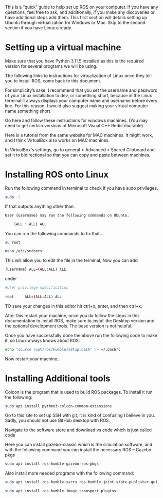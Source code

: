 This is a “quick” guide to help set up ROS on your computer. If you have any questions, feel free to ask, and additionally, if you make any discoveries or have additional steps add them. This first section will details setting up Ubuntu through virtualization for Windows or Mac. Skip to the second section if you have Linux already. 

# Setting up a virtual machine 

Make sure that you have Python 3.11.5 installed as this is the required version for several programs we will be using. 

The following links to instructions for virtualization of Linux once they tell you to install ROS, come back to this document. 

For simplicity’s sake, I recommend that you set the username and password of your Linux installation to dev, or something short, because in the Linux terminal it always displays your computer name and username before every line. For this reason, I would also suggest making your virtual computer name something short. 

Go here and follow these instructions for windows machines. (You may need to get certain versions of Microsoft Visual C++ Redistributable) 

Here is a tutorial from the same website for MAC machines. It might work, and I think VirtualBox also works on MAC machines. 

In VirtualBox's settings, go to general > Advanced > Shared Clipboard and set it to bidirectional so that you can copy and paste between machines. 

# Installing ROS onto Linux 

Run the following command in terminal to check if you have sudo privileges.  

```bash
sudo -l 
```

If that outputs anything other than: 
```bash
User {username} may run the following commands on Ubuntu: 

    (ALL : ALL) ALL 
```
You can run the following commands to fix that... 
```bash
su root 

nano /etc/sudoers 
```
This will allow you to edit the file in the terminal, Now you can add  

```bash
{username} ALL=(ALL:ALL) ALL 
```

under
```bash
#User privilege specification 
 
root     ALL=(ALL:ALL) ALL 
 ```
TO save your changes in this editor hit ctrl+o, enter, and then ctrl+x.

After this restart your machine, once you do follow the steps in this documentation to install ROS, make sure to install the Desktop version and the optional development tools. The base version is not helpful. 

Once you have successfully done the above run the following code to make it, so Linux always knows about ROS: 

```bash
echo "source /opt/ros/humble/setup.bash" >> ~/.bashrc 
```
Now restart your machine... 

# Installing Additional tools 

Colcon is the program that is used to build ROS packages. To install it run the following: 
```bash
sudo apt install python3-colcon-common-extensions 
```
Go to this site to set up SSH with git, it is kind of confusing I believe in you. Sadly, you should not use GitHub desktop with ROS. 

Navigate to the software store and download vs code which is just called code 

Here you can install gazebo-classic which is the simulation software, and with the following command you can install the necessary ROS – Gazebo pkgs  
```bash
sudo apt install ros-humble-gazebo-ros-pkgs 
```
Also install more needed programs with the following command: 
```bash
sudo apt install ros-humble-xacro ros-humble-joint-state-publisher-gui 

sudo apt install ros-humble-image-transport-plugins 
```
 

 

 

 